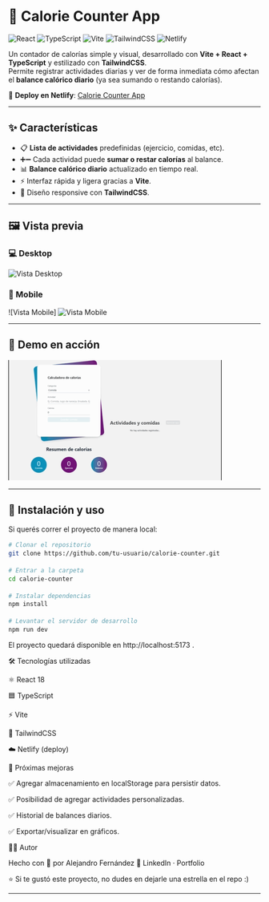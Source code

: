 # 🥗 Calorie Counter App

![React](https://img.shields.io/badge/React-18-61DAFB?logo=react&logoColor=fff&style=flat-square)
![TypeScript](https://img.shields.io/badge/TypeScript-5-3178C6?logo=typescript&logoColor=fff&style=flat-square)
![Vite](https://img.shields.io/badge/Vite-5-646CFF?logo=vite&logoColor=fff&style=flat-square)
![TailwindCSS](https://img.shields.io/badge/Tailwind-3-38B2AC?logo=tailwindcss&logoColor=fff&style=flat-square)
![Netlify](https://img.shields.io/badge/Deploy-Netlify-00C7B7?logo=netlify&logoColor=fff&style=flat-square)

Un contador de calorías simple y visual, desarrollado con **Vite + React + TypeScript** y estilizado con **TailwindCSS**.  
Permite registrar actividades diarias y ver de forma inmediata cómo afectan el **balance calórico diario** (ya sea sumando o restando calorías).

🔗 **Deploy en Netlify**: [Calorie Counter App](https://tiny-croissant-35fcfe.netlify.app/)

---

## ✨ Características

- 📋 **Lista de actividades** predefinidas (ejercicio, comidas, etc).
- ➕➖ Cada actividad puede **sumar o restar calorías** al balance.
- 📊 **Balance calórico diario** actualizado en tiempo real.
- ⚡ Interfaz rápida y ligera gracias a **Vite**.
- 🎨 Diseño responsive con **TailwindCSS**.

---

## 🖼️ Vista previa

### 💻 Desktop

![Vista Desktop](https://i.ibb.co/PzM9Nh1Z/Captura-de-pantalla-2025-08-26-205906.png)

### 📱 Mobile

![Vista Mobile]
<img src="https://i.ibb.co/23cmLpR7/localhost-5173-i-Phone-12-Pro.png" width="250" alt="Vista Mobile">

---

## 🎥 Demo en acción

![Demo Calorie Counter](./gifs/Contador%20calorias%20‐%20Hecho%20con%20Clipchamp.gif)



---

## 🚀 Instalación y uso

Si querés correr el proyecto de manera local:

```bash
# Clonar el repositorio
git clone https://github.com/tu-usuario/calorie-counter.git

# Entrar a la carpeta
cd calorie-counter

# Instalar dependencias
npm install

# Levantar el servidor de desarrollo
npm run dev
```

El proyecto quedará disponible en http://localhost:5173
.

🛠️ Tecnologías utilizadas

⚛️ React 18

🟦 TypeScript

⚡ Vite

🎨 TailwindCSS

☁️ Netlify
(deploy)

📌 Próximas mejoras

✅ Agregar almacenamiento en localStorage para persistir datos.

✅ Posibilidad de agregar actividades personalizadas.

✅ Historial de balances diarios.

✅ Exportar/visualizar en gráficos.

👨‍💻 Autor

Hecho con 💙 por Alejandro Fernández
🔗 LinkedIn
· Portfolio

⭐ Si te gustó este proyecto, no dudes en dejarle una estrella en el repo :)

---
